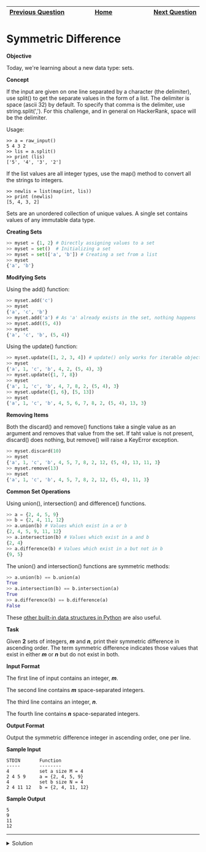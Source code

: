 | <img width=1000>[Previous Question](https://github.com/Kevin-Lago/python-hackerrank-solutions/tree/main/src/python/sets/no_idea)</img> | <img width=1000>[Home](https://github.com/Kevin-Lago/python-hackerrank-solutions)</img> | <img width=1000>[Next Question](https://github.com/Kevin-Lago/python-hackerrank-solutions/tree/main/src/python/sets/set_add)</img> |
|:---|:---:|---:|

# Symmetric Difference

__Objective__

Today, we're learning about a new data type: sets.

__Concept__

If the input are given on one line separated by a character (the delimiter), use split() to get the separate values in the form of a list. The delimiter is space (ascii 32) by default. To specify that comma is the delimiter, use string.split(','). For this challenge, and in general on HackerRank, space will be the delimiter.

Usage:

```
>> a = raw_input()
5 4 3 2
>> lis = a.split()
>> print (lis)
['5', '4', '3', '2']
```

If the list values are all integer types, use the map() method to convert all the strings to integers.

```
>> newlis = list(map(int, lis))
>> print (newlis)
[5, 4, 3, 2]
```

Sets are an unordered collection of unique values. A single set contains values of any immutable data type.

__Creating Sets__

```python
>> myset = {1, 2} # Directly assigning values to a set
>> myset = set()  # Initializing a set
>> myset = set(['a', 'b']) # Creating a set from a list
>> myset
{'a', 'b'}
```

__Modifying Sets__

Using the add() function:

```python
>> myset.add('c')
>> myset
{'a', 'c', 'b'}
>> myset.add('a') # As 'a' already exists in the set, nothing happens
>> myset.add((5, 4))
>> myset
{'a', 'c', 'b', (5, 4)}
```

Using the update() function:

```python
>> myset.update([1, 2, 3, 4]) # update() only works for iterable objects
>> myset
{'a', 1, 'c', 'b', 4, 2, (5, 4), 3}
>> myset.update({1, 7, 8})
>> myset
{'a', 1, 'c', 'b', 4, 7, 8, 2, (5, 4), 3}
>> myset.update({1, 6}, [5, 13])
>> myset
{'a', 1, 'c', 'b', 4, 5, 6, 7, 8, 2, (5, 4), 13, 3}
```

__Removing Items__

Both the discard() and remove() functions take a single value as an argument and removes that value from the set. If taht value is not present, discard() does nothing, but remove() will raise a KeyError exception.

```python
>> myset.discard(10)
>> myset
{'a', 1, 'c', 'b', 4, 5, 7, 8, 2, 12, (5, 4), 13, 11, 3}
>> myset.remove(13)
>> myset
{'a', 1, 'c', 'b', 4, 5, 7, 8, 2, 12, (5, 4), 11, 3}
```

__Common Set Operations__

Using union(), intersection() and difference() functions.

```python
>> a = {2, 4, 5, 9}
>> b = {2, 4, 11, 12}
>> a.union(b) # Values which exist in a or b
{2, 4, 5, 9, 11, 12}
>> a.intersection(b) # Values which exist in a and b
{2, 4}
>> a.difference(b) # Values which exist in a but not in b
{9, 5}
```

The union() and intersection() functions are symmetric methods:

```python
>> a.union(b) == b.union(a)
True
>> a.intersection(b) == b.intersection(a)
True
>> a.difference(b) == b.difference(a)
False
```

These [other built-in data structures in Python](https://www.thelearningpoint.net/computer-science/learning-python-programming-and-data-structures/learning-python-programming-and-data-structures--tutorial-4--built-in-data-structures-strings-lists-tuples-dictionaries-mutability) are also useful.

__Task__

Given __2__ sets of integers, ___m___ and ___n___, print their symmetric difference in ascending order. The term symmetric difference indicates those values that exist in either ___m___ or ___n___ but do not exist in both.

__Input Format__

The first line of input contains an integer, ___m___.

The second line contains ___m___ space-separated integers.

The third line contains an integer, ___n___.

The fourth line contains ___n___ space-separated integers.

__Output Format__

Output the symmetric difference integer in ascending order, one per line.

__Sample Input__

```
STDIN       Function
-----       --------
4           set a size M = 4
2 4 5 9     a = {2, 4, 5, 9}
4           set b size N = 4
2 4 11 12   b = {2, 4, 11, 12}
```

__Sample Output__

```
5
9
11
12
```

---

<details><summary>Solution</summary>
    
```python
if __name__ == '__main__':
    m = input()
    a = set(input().split(" "))

    n = input()
    b = set(input().split(" "))

    arr = list(map(int, a.difference(b))) + list(map(int, b.difference(a)))
    arr.sort()

    for i in range(len(arr)):
        print(arr[i])
```
</details>